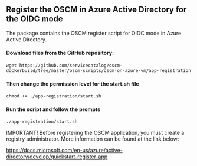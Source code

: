 ## Register the OSCM in Azure Active Directory for the OIDC mode

The package contains the OSCM register script for OIDC mode in Azure Active Directory. 

#### Download files from the GitHub repository:

```wget https://github.com/servicecatalog/oscm-dockerbuild/tree/master/oscm-scripts/oscm-on-azure-vm/app-registration```  

#### Then change the permission level for the start.sh file 

```chmod +x ./app-registration/start.sh```

#### Run the script and follow the prompts 

```./app-registration/start.sh```

IMPORTANT! Before registering the OSCM application, you must create a registry administrator. More information can be found at the link below: 

https://docs.microsoft.com/en-us/azure/active-directory/develop/quickstart-register-app